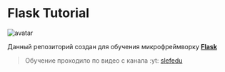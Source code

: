 # Flask Tutorial
![avatar](https://cdn.hashnode.com/res/hashnode/image/upload/v1518503935975/S1_-_WePM.png) 

Данный репозиторий создан для 
обучения микрофреймворку 
[**Flask**](https://flask.palletsprojects.com/en/2.0.x/)

> Обучение проходило по видео с канала 
> :yt: [slefedu](https://www.youtube.com/watch?v=6jxveKOdyNg&list=PLA0M1Bcd0w8yrxtwgqBvT6OM4HkOU3xYn) 

